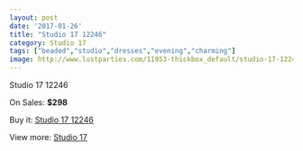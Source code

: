 ```yaml
---
layout: post
date: '2017-01-26'
title: "Studio 17 12246"
category: Studio 17
tags: ["beaded","studio","dresses","evening","charming"]
image: http://www.lustparties.com/11953-thickbox_default/studio-17-12246.jpg
---
```

Studio 17 12246

On Sales: **$298**
<a href="https://www.lustparties.com/en/studio-17/4337-studio-17-12246.html"><amp-img layout="responsive" width="600" height="600" src="//www.lustparties.com/11953-thickbox_default/studio-17-12246.jpg" alt="Studio 17 12246 0" /></a>

Buy it: [Studio 17 12246](https://www.lustparties.com/en/studio-17/4337-studio-17-12246.html "Studio 17 12246")

View more: [Studio 17](https://www.lustparties.com/en/22-studio-17 "Studio 17")